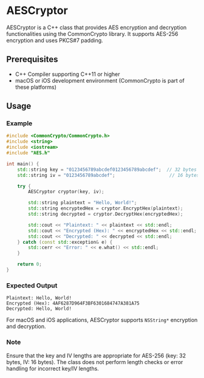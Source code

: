 # AESCryptor

AESCryptor is a C++ class that provides AES encryption and decryption functionalities using the CommonCrypto library. It supports AES-256 encryption and uses PKCS#7 padding.

## Prerequisites

- C++ Compiler supporting C++11 or higher
- macOS or iOS development environment (CommonCrypto is part of these platforms)

## Usage

### Example

```cpp
#include <CommonCrypto/CommonCrypto.h>
#include <string>
#include <iostream>
#include "AES.h"

int main() {
    std::string key = "0123456789abcdef0123456789abcdef";  // 32 bytes for AES-256
    std::string iv = "0123456789abcdef";                    // 16 bytes

    try {
        AESCryptor cryptor(key, iv);

        std::string plaintext = "Hello, World!";
        std::string encryptedHex = cryptor.EncryptHex(plaintext);
        std::string decrypted = cryptor.DecryptHex(encryptedHex);

        std::cout << "Plaintext: " << plaintext << std::endl;
        std::cout << "Encrypted (Hex): " << encryptedHex << std::endl;
        std::cout << "Decrypted: " << decrypted << std::endl;
    } catch (const std::exception& e) {
        std::cerr << "Error: " << e.what() << std::endl;
    }

    return 0;
}
```

### Expected Output

```
Plaintext: Hello, World!
Encrypted (Hex): 4AF6287D964F3BF6301684747A381A75
Decrypted: Hello, World!
```


For macOS and iOS applications, AESCryptor supports `NSString*` encryption and decryption.

### Note
Ensure that the key and IV lengths are appropriate for AES-256 (key: 32 bytes, IV: 16 bytes). The class does not perform length checks or error handling for incorrect key/IV lengths.

